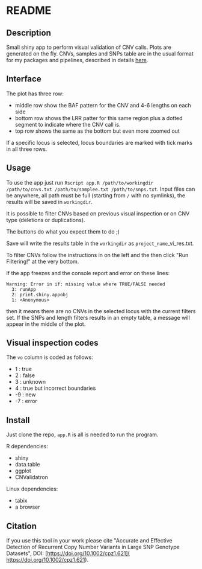# README

## Description

Small shiny app to perform visual validation of CNV calls.
Plots are generated on the fly. CNVs, samples and SNPs table
are in the usual format for my packages and pipelines,
described in details
[here](https://currentprotocols.onlinelibrary.wiley.com/doi/10.1002/cpz1.621).


## Interface

The plot has three row:

- middle row show the BAF pattern for the CNV and 4-6 lengths on each side
- bottom row shows the LRR patter for this same region plus a dotted
  segment to indicate where the CNV call is.
- top row shows the same as the bottom but even more zoomed out

If a specific locus is selected, locus boundaries are marked with tick marks
in all three rows.


## Usage

To use the app just run
`Rscript app.R /path/to/workingdir /path/to/cnvs.txt /path/to/samplee.txt /path/to/snps.txt`.
Input files can be anywhere, all path must be full (starting from `/` with
no symlinks), the results will be saved in `workingdir`.

It is possible to filter CNVs based on previous visual inspection or
on CNV type (deletions or duplications).

The buttons do what you expect them to do ;)

Save will write the results table in the `workingdir` as `project_name`\_vi\_res.txt.

To filter CNVs follow the instructions in on the left and the then click
"Run Filtering!" at the very bottom.

If the app freezes and the console report and error on these lines:

```
Warning: Error in if: missing value where TRUE/FALSE needed
  3: runApp
  2: print.shiny.appobj
  1: <Anonymous>
```

then it means there are no CNVs in the selected locus with the current
filters set. If the SNPs and length filters results in an empty table,
a message will appear in the middle of the plot.



## Visual inspection codes

The `vo` column is coded as follows:

-  1 : true
-  2 : false
-  3 : unknown
-  4 : true but incorrect boundaries
- \-9 : new
- \-7 : error


## Install

Just clone the repo, `app.R` is all is needed to run the program.

R dependencies:

- shiny
- data.table
- ggplot
- CNValidatron

Linux dependencies:

- tabix
- a browser


## Citation

If you use this tool in your work please cite "Accurate and Effective
Detection of Recurrent Copy Number Variants in Large SNP Genotype Datasets",
DOI: [https://doi.org/10.1002/cpz1.621]( https://doi.org/10.1002/cpz1.621).

